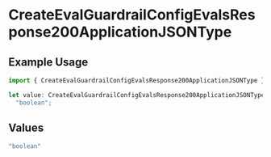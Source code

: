 # CreateEvalGuardrailConfigEvalsResponse200ApplicationJSONType

## Example Usage

```typescript
import { CreateEvalGuardrailConfigEvalsResponse200ApplicationJSONType } from "@orq-ai/node/models/operations";

let value: CreateEvalGuardrailConfigEvalsResponse200ApplicationJSONType =
  "boolean";
```

## Values

```typescript
"boolean"
```